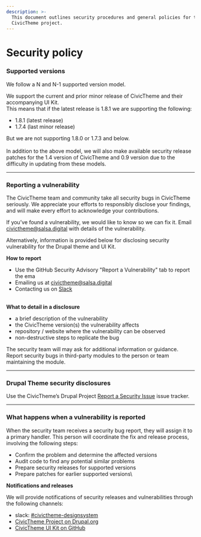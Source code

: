 ```yaml
---
description: >-
  This document outlines security procedures and general policies for the
  CivicTheme project.
---
```


# Security policy

### Supported versions <a href="#supported-versions" id="supported-versions"></a>

We follow a N and N-1 supported version model.

We support the current and prior minor release of CivicTheme and their accompanying UI Kit.\
This means that if the latest release is 1.8.1 we are supporting the following:

* 1.8.1 (latest release)
* 1.7.4 (last minor release)

But we are not supporting 1.8.0 or 1.7.3 and below.\
\
In addition to the above model, we will also make available security release patches for the 1.4 version of CivicTheme and 0.9 version due to the difficulty in updating from these models.



***

### Reporting a vulnerability <a href="#reporting-a-vulnerability" id="reporting-a-vulnerability"></a>

The CivicTheme team and community take all security bugs in CivicTheme seriously. We appreciate your efforts to responsibly disclose your findings, and will make every effort to acknowledge your contributions.

&#x20;If you’ve found a vulnerability, we would like to know so we can fix it. Email [civictheme@salsa.digital](mailto:civictheme@salsa.digital) with details of the vulnerability.

Alternatively, information is provided below for disclosing security vulnerability for the Drupal theme and UI Kit.



**How to report**&#x20;

* Use the GitHub Security Advisory "Report a Vulnerability" tab to report the ema
* Emailing us at [civictheme@salsa.digital](mailto:civictheme@salsa.digital)&#x20;
* Contacting us on [Slack](https://drupal.slack.com/archives/C039UV0CQBZ)

\
**What to detail in a disclosure**

* a brief description of the vulnerability
* the CivicTheme version(s) the vulnerability affects
* repository / website where the vulnerability can be observed
* non-destructive steps to replicate the bug

The security team will may ask for additional information or guidance. Report security bugs in third-party modules to the person or team maintaining the module.

***

### **Drupal Theme security disclosures**

Use the CivicTheme’s Drupal Project [Report a Security Issue](https://www.drupal.org/project/civictheme/report-security-issue) issue tracker.



***

### What happens when a vulnerability is reported <a href="#disclosure-policy-security-notifications" id="disclosure-policy-security-notifications"></a>

When the security team receives a security bug report, they will assign it to a primary handler. This person will coordinate the fix and release process, involving the following steps:

* Confirm the problem and determine the affected versions
* Audit code to find any potential similar problems
* Prepare security releases for supported versions
* Prepare patches for earlier supported versions\


**Notifications and releases**

We will provide notifications of security releases and vulnerabilities through the following channels:

* slack: [#civictheme-designsystem](https://drupal.slack.com/archives/C039UV0CQBZ)
* [CivicTheme Project on Drupal.org](https://www.drupal.org/project/civictheme/)
* [CivicTheme UI Kit on GitHub](https://github.com/civictheme/uikit)
